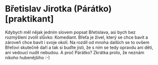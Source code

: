 
# Břetislav Jirotka (Párátko) [praktikant]

Kdybych měl nějak jedním slovem popsat Břetislava, asi bych bez rozmýšlení zvolil slůvko: Komediant. Břeťa je živel, který se chce bavit a zároveň chce bavit i svoje okolí. Na rozdíl od mnoha dalších se to ovšem Břeťovi skutečně daří a tak si buďte jisti, že s ním se tedy opravdu ani děti, ani vedoucí nudit nebudou. A proč Párátko? Zkrátka proto, že neznám nikoho hubenějšího :-)
